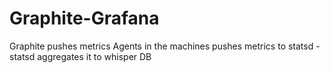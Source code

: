# Graphite-Grafana

Graphite pushes metrics 
Agents in the machines pushes metrics to statsd - statsd aggregates it to whisper DB
